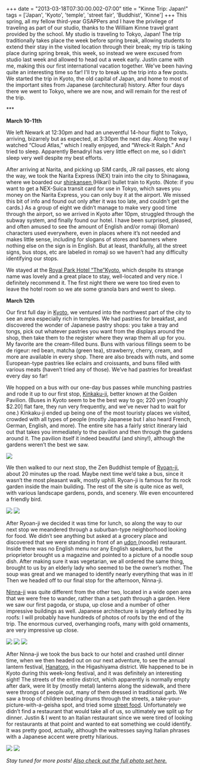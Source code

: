 +++
date = "2013-03-18T07:30:00.002-07:00"
title = "Kinne Trip: Japan!"
tags = ['Japan', 'Kyoto', 'temple', 'street fair', 'Buddhist', 'Kinne']
+++
This spring, all my fellow third-year GSAPPers and I have the privilege of traveling as part of our studio, thanks to the William Kinne travel grant provided by the school.  My studio is traveling to Tokyo, Japan!  The trip traditionally takes place the week before spring break, allowing students to extend their stay in the visited location through their break; my trip is taking place during spring break, this week, so instead we were excused from studio last week and allowed to head out a week early.  Justin came with me, making this our first international vacation together.  We've been having quite an interesting time so far!  I'll try to break up the trip into a few posts.  We started the trip in Kyoto, the old capital of Japan, and home to most of the important sites from Japanese (architectural) history.  After four days there we went to Tokyo, where we are now, and will remain for the rest of the trip.

&ast;&ast;&ast;

**March 10-11th**

We left Newark at 12:30pm and had an uneventful 14-hour flight to Tokyo, arriving, bizarrely but as expected, at 3:30pm the next day.  Along the way I watched “Cloud Atlas,” which I really enjoyed, and “Wreck-It Ralph.”  And tried to sleep.  Apparently Benadryl has very little effect on me, so I didn’t sleep very well despite my best efforts.

After arriving at Narita, and picking up SIM cards, JR rail passes, etc along the way, we took the Narita Express (NEX) train into the city to Shinagawa, where we boarded our [shinkansen ](http://en.wikipedia.org/wiki/Shinkansen)(Hikari) bullet train to Kyoto.  (Note: if you want to get a NEX-Suica transit card for use in Tokyo, which saves you money on the Narita Express, you can only buy it at the airport.  We missed this bit of info and found out only after it was too late, and couldn't get the cards.)  As a group of eight we didn’t manage to make very good time through the airport, so we arrived in Kyoto after 10pm, struggled through the subway system, and finally found our hotel.  I have been surprised, pleased, and often amused to see the amount of English and/or romaji (Roman) characters used everywhere, even in places where it’s not needed and makes little sense, including for slogans of stores and banners where nothing else on the sign is in English.  But at least, thankfully, all the street signs, bus stops, etc are labeled in romaji so we haven’t had any difficulty identifying our stops.

We stayed at the [Royal Park Hotel “The”Kyoto](http://www.rph-the.co.jp/en/kyoto/), which despite its strange name was lovely and a great place to stay, well-located and very nice.  I definitely recommend it.  The first night there we were too tired even to leave the hotel room so we ate some granola bars and went to sleep.

**March 12th**

Our first full day in [Kyoto](http://en.wikipedia.org/wiki/Kyoto), we ventured into the northwest part of the city to see an area especially rich in temples.  We had pastries for breakfast, and discovered the wonder of Japanese pastry shops: you take a tray and tongs, pick out whatever pastries you want from the displays around the shop, then take them to the register where they wrap them all up for you.  My favorite are the cream-filled buns.  Buns with various fillings seem to be de rigeur: red bean, matcha (green tea), strawberry, cherry, cream, and more are available in every shop.  There are also breads with nuts, and some European-type pastries like eclairs and croissants, and buns filled with various meats (haven’t tried any of those).  We’ve had pastries for breakfast every day so far!

We hopped on a bus with our one-day bus passes while munching pastries and rode it up to our first stop, [Kinkaku-ji](http://en.wikipedia.org/wiki/Kinkaku-ji), better known at the Golden Pavilion.  (Buses in Kyoto seem to be the best way to go; 220 yen [roughly $2.20] flat fare, they run very frequently, and we’ve never had to wait for one.)  Kinkaku-ji ended up being one of the most touristy places we visited, crowded with all types of people (mostly Japanese but I also heard French, German, English, and more).  The entire site has a fairly strict itinerary laid out that takes you immediately to the pavilion and then through the gardens around it.  The pavilion itself it indeed beautiful (and shiny!), although the gardens weren’t the best we saw.

<img src="http://1.bp.blogspot.com/-QTFAemIY18s/UUcaNplA2aI/AAAAAAAABto/Mn1W1tvQcTI/s1600/IMG_8387.jpg"/>

  We then walked to our next stop, the Zen Buddhist temple of [Ryoan-ji](http://en.wikipedia.org/wiki/Ryoan-ji), about 20 minutes up the road.  Maybe next time we’d take a bus, since it wasn’t the most pleasant walk, mostly uphill.  Ryoan-ji is famous for its rock garden inside the main building.  The rest of the site is quite nice as well, with various landscape gardens, ponds, and scenery.  We even encountered a friendly bird.

<img src="http://3.bp.blogspot.com/-Smts15KDkKI/UUcaGnWbhLI/AAAAAAAABsw/5Ukrx5xXk1c/s1600/DSCN0410.JPG"/>

<img src="http://4.bp.blogspot.com/-Vp4dQm2LHQY/UUcaRKdTQ5I/AAAAAAAABuA/GrTfl1SZGF0/s1600/IMG_8445.jpg"/>

  After Ryoan-ji we decided it was time for lunch, so along the way to our next stop we meandered through a suburban-type neighborhood looking for food.  We didn’t see anything but asked at a grocery place and discovered that we were standing in front of an [udon ](http://en.wikipedia.org/wiki/Udon)(noodle) restaurant.  Inside there was no English menu nor any English speakers, but the prioprietor brought us a magazine and pointed to a picture of a noodle soup dish.  After making sure it was vegetarian, we all ordered the same thing, brought to us by an elderly lady who seemed to be the owner’s mother.  The soup was great and we managed to identify nearly everything that was in it!  Then we headed off to our final stop for the afternoon, Ninna-ji.

[Ninna-ji](http://en.wikipedia.org/wiki/Ninna-ji) was quite different from the other two, located in a wide open area that we were free to wander, rather than a set path through a garden.  Here we saw our first pagoda, or stupa, up close and a number of other impressive buildings as well.  Japanese architecture is largely defined by its roofs: I will probably have hundreds of photos of roofs by the end of the trip.  The enormous curved, overhanging roofs, many with gold ornaments, are very impressive up close.

<img src="http://2.bp.blogspot.com/-Vqk_1lIXWJQ/UUcaIbEiJLI/AAAAAAAABtA/ijKXVGar6lY/s1600/DSCN0444.JPG"/>

<img src="http://1.bp.blogspot.com/-oD_zaOrLeqw/UUcaJyaqTEI/AAAAAAAABtQ/msTBPiIT30k/s1600/DSCN0463.JPG"/>

<img src="http://3.bp.blogspot.com/-17N_rXl4ZGE/UUcaRwVA96I/AAAAAAAABuI/8UPVAgxamw4/s1600/IMG_8450.jpg"/>

  After Ninna-ji we took the bus back to our hotel and crashed until dinner time, when we then headed out on our next adventure, to see the annual lantern festival, [Hanatoro](http://www.japan-guide.com/e/e3943.html), in the Higashiyama district.  We happened to be in Kyoto during this week-long festival, and it was definitely an interesting sight!  The streets of the entire district, which apparently is normally empty after dark, were lit by (mostly metal) lanterns along the sidewalk, and there were throngs of people out, many of them dressed in traditional garb.  We saw a troop of children beating drums through the streets, a take-your-picture-with-a-geisha spot, and tried some [street food](http://en.wikipedia.org/wiki/Dango).  Unfortunately we didn’t find a restaurant that would take all of us, so ultimately we split up for dinner.  Justin & I went to an Italian restaurant since we were tired of looking for restaurants at that point and wanted to eat something we could identify.  It was pretty good, actually, although the waitresses saying Italian phrases with a Japanese accent were pretty hilarious.

<img src="http://2.bp.blogspot.com/-GBJK7kxGogE/UUcaW2b6h4I/AAAAAAAABu4/p8Oj-1WEx7Q/s1600/IMG_8508.jpg"/>

<img src="http://4.bp.blogspot.com/-YJPduVAUr24/UUcaE_Y9y-I/AAAAAAAABsg/5xPlUiPBO2o/s1600/IMG_8495.jpg"/>

*Stay tuned for more posts!  [Also check out the full photo set here.](https://plus.google.com/photos/100923770373915082594/albums/5856678497685681281?authkey=CJGaz77Lj4mqpwE)*

